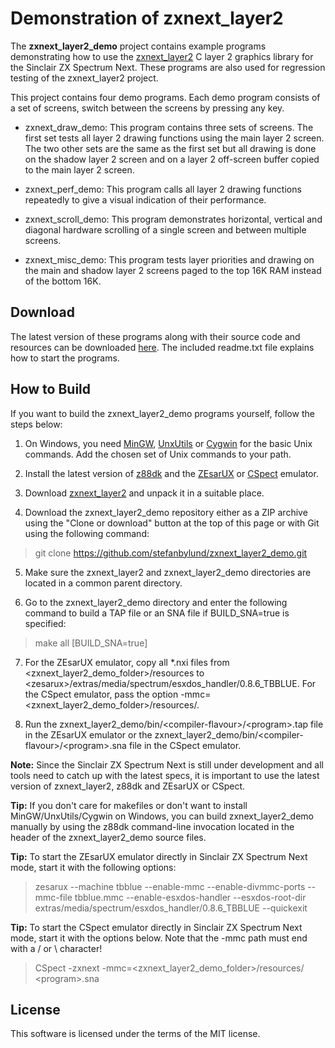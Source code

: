 # Demonstration of zxnext_layer2

The **zxnext_layer2_demo** project contains example programs demonstrating
how to use the [zxnext_layer2](https://github.com/stefanbylund/zxnext_layer2)
C layer 2 graphics library for the Sinclair ZX Spectrum Next. These programs
are also used for regression testing of the zxnext_layer2 project.

This project contains four demo programs. Each demo program consists of a set of
screens, switch between the screens by pressing any key.

* zxnext_draw_demo: This program contains three sets of screens. The first set
tests all layer 2 drawing functions using the main layer 2 screen. The two other
sets are the same as the first set but all drawing is done on the shadow layer 2
screen and on a layer 2 off-screen buffer copied to the main layer 2 screen.

* zxnext_perf_demo: This program calls all layer 2 drawing functions repeatedly
to give a visual indication of their performance.

* zxnext_scroll_demo: This program demonstrates horizontal, vertical and
diagonal hardware scrolling of a single screen and between multiple screens.

* zxnext_misc_demo: This program tests layer priorities and drawing on the main
and shadow layer 2 screens paged to the top 16K RAM instead of the bottom 16K.

## Download

The latest version of these programs along with their source code and resources
can be downloaded [here](build/zxnext_layer2_demo.zip). The included readme.txt
file explains how to start the programs.

## How to Build

If you want to build the zxnext_layer2_demo programs yourself, follow the steps
below:

1. On Windows, you need [MinGW](http://www.mingw.org/),
[UnxUtils](https://sourceforge.net/projects/unxutils/) or
[Cygwin](https://www.cygwin.com/) for the basic Unix commands. Add the chosen
set of Unix commands to your path.

2. Install the latest version of [z88dk](https://github.com/z88dk/z88dk) and the
[ZEsarUX](https://sourceforge.net/projects/zesarux/) or
[CSpect](https://dailly.blogspot.se/) emulator.

3. Download [zxnext_layer2](https://github.com/stefanbylund/zxnext_layer2/blob/master/build/zxnext_layer2.zip)
and unpack it in a suitable place.

4. Download the zxnext_layer2_demo repository either as a ZIP archive using the
"Clone or download" button at the top of this page or with Git using the
following command:

> git clone https://github.com/stefanbylund/zxnext_layer2_demo.git

5. Make sure the zxnext_layer2 and zxnext_layer2_demo directories are located in
a common parent directory.

6. Go to the zxnext_layer2_demo directory and enter the following command to
build a TAP file or an SNA file if BUILD_SNA=true is specified:

> make all [BUILD_SNA=true]

7. For the ZEsarUX emulator, copy all *.nxi files from \<zxnext_layer2_demo_folder\>/resources
to \<zesarux\>/extras/media/spectrum/esxdos_handler/0.8.6_TBBLUE. For the CSpect
emulator, pass the option -mmc=\<zxnext_layer2_demo_folder\>/resources/.

8. Run the zxnext_layer2_demo/bin/\<compiler-flavour\>/\<program\>.tap file in
the ZEsarUX emulator or the
zxnext_layer2_demo/bin/\<compiler-flavour\>/\<program\>.sna file in the CSpect
emulator.

**Note:** Since the Sinclair ZX Spectrum Next is still under development and all
tools need to catch up with the latest specs, it is important to use the latest
version of zxnext_layer2, z88dk and ZEsarUX or CSpect.

**Tip:** If you don't care for makefiles or don't want to install
MinGW/UnxUtils/Cygwin on Windows, you can build zxnext_layer2_demo manually
by using the z88dk command-line invocation located in the header of the
zxnext_layer2_demo source files.

**Tip:** To start the ZEsarUX emulator directly in Sinclair ZX Spectrum Next
mode, start it with the following options:

> zesarux --machine tbblue --enable-mmc --enable-divmmc-ports --mmc-file tbblue.mmc
    --enable-esxdos-handler --esxdos-root-dir extras/media/spectrum/esxdos_handler/0.8.6_TBBLUE --quickexit

**Tip:** To start the CSpect emulator directly in Sinclair ZX Spectrum Next
mode, start it with the options below. Note that the -mmc path must end with a
/ or \ character!

> CSpect -zxnext -mmc=\<zxnext_layer2_demo_folder\>/resources/ \<program\>.sna

## License

This software is licensed under the terms of the MIT license.
